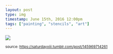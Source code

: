 ```yaml
---
layout: post
type: img
timestamp: June 15th, 2016 12:00pm
tags: ["painting", "stencils", "art"]
---
```

<img src="https://saturdayxiii.github.io/media/145969714261.jpg"/>
  
<small>source: https://saturdayxiii.tumblr.com/post/145969714261</small>